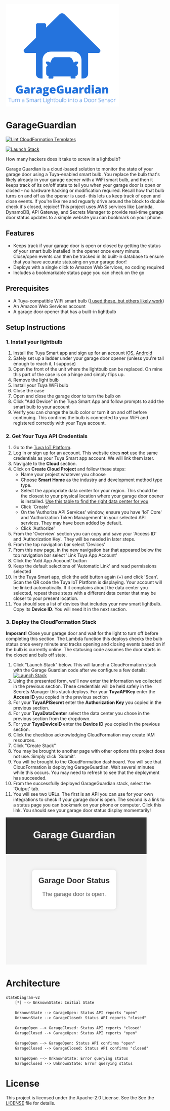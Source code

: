 ![A blue outline of a house with a car inside with the text Garage Guardian listed below it.](assets/GarageGuardian.png)
# GarageGuardian
[![Lint CloudFormation Templates](https://github.com/kevinl95/GarageGuardian/actions/workflows/main.yml/badge.svg)](https://github.com/kevinl95/GarageGuardian/actions/workflows/main.yml)


[![Launch Stack](https://s3.amazonaws.com/cloudformation-examples/cloudformation-launch-stack.png)](https://console.aws.amazon.com/cloudformation/home#/stacks/create/review?templateURL=https://garageguardian.s3.us-west-2.amazonaws.com/cloudformation.yml)

How many hackers does it take to screw in a lightbulb?

Garage Guardian is a cloud-based solution to monitor the state of your garage door using a Tuya-enabled smart bulb. You replace the bulb that's likely already in your garage opener with a WiFi smart bulb, and then it keeps track of its on/off state to tell you when your garage door is open or closed - no hardware hacking or modification required. Recall how that bulb turns on and off as the opener is used- this lets us keep track of open and close events. If you're like me and reguarly drive around the block to double check it's closed, rejoice! This project uses AWS services like Lambda, DynamoDB, API Gateway, and Secrets Manager to provide real-time garage door status updates to a simple website you can bookmark on your phone.

## Features
- Keeps track if your garage door is open or closed by getting the status of your smart bulb installed in the opener once every minute. Close/open events can then be tracked in its built-in database to ensure that you have accurate statusing on your garage door!
- Deploys with a single click to Amazon Web Services, no coding required
- Includes a bookmarkable status page you can check on the go

## Prerequisites
- A Tuya-compatible WiFi smart bulb ([I used these, but others likely work](https://a.co/d/7PNa9o0))
- An Amazon Web Services account
- A garage door opener that has a built-in lightbulb

## Setup Instructions

### 1. Install your lightbulb
1. Install the Tuya Smart app and sign up for an account [iOS](https://apps.apple.com/us/app/tuya-smart/id1034649547), [Android](https://play.google.com/store/apps/details?id=com.tuya.smart&hl=en-US)
2. Safely set up a ladder under your garage door opener (unless you're tall enough to reach it, I suppose)
3. Open the front of the unit where the lightbulb can be replaced. On mine this part of the case is on a hinge and simply flips up.
4. Remove the light bulb
5. Install your Tuya WiFi bulb
6. Close the case
7. Open and close the garage door to turn the bulb on
8. Click "Add Device" in the Tuya Smart App and follow prompts to add the smart bulb to your account
9. Verify you can change the bulb color or turn it on and off before continuing. This confirms the bulb is connected to your WiFi and registered correctly with your Tuya account.

### 2. Get Your Tuya API Credentials
1. Go to the [Tuya IoT Platform](https://iot.tuya.com/).
2. Log in or sign up for an account. This website does **not** use the same credentials as your Tuya Smart app account. We will link them later.
3. Navigate to the **Cloud** section.
4. Click on **Create Cloud Project** and follow these steps:
   - Name your project whatever you choose
   - Choose **Smart Home** as the industry and development method type type.
   - Select the appropriate data center for your region. This should be the closest to your physical location where your garage door opener is installed. [Use this table to find the right data center for you](https://github.com/tuya/tuya-home-assistant/wiki/Countries-Regions-and-Tuya-Data-Center)
   - Click 'Create'
   - On the 'Authorize API Services' window, ensure you have 'IoT Core' and 'Authorization Token Management' in your selected API services. They may have been added by default.
   - Click 'Authorize'
5. From the 'Overview' section you can copy and save your 'Access ID' and 'Authorization Key'. They will be needed in later steps.
6. From the top navigation bar select 'Devices'
7. From this new page, in the new navigation bar that appeared below the top navigation bar select 'Link Tuya App Account'
8. Click the 'Add App Account' button
9. Keep the default selections of 'Automatic Link' and read permissions selected
10. In the Tuya Smart app, click the add button again (+) and click 'Scan'. Scan the QR code the Tuya IoT Platform is displaying. Your account will be linked automatically. If it complains about the data center you selected, repeat these steps with a different data center that may be closer to your present location.
11. You should see a list of devices that includes your new smart lightbulb. Copy its **Device ID**. You will need it in the next section.

### 3. Deploy the CloudFormation Stack
**Imporant!** Close your garage door and wait for the light to turn off before completing this section. The Lambda function this deploys checks the bulb status once every minute and tracks opening and closing events based on if the bulb is currently online. The statusing code assumes the door starts in the closed and bulb off state.

1. Click "Launch Stack" below. This will launch a CloudFormation stack with the Garage Guardian code after we configure a few details:
[![Launch Stack](https://s3.amazonaws.com/cloudformation-examples/cloudformation-launch-stack.png)](https://console.aws.amazon.com/cloudformation/home#/stacks/create/review?templateURL=https://garageguardian.s3.us-west-2.amazonaws.com/cloudformation.yml)
2. Using the presented form, we'll now enter the information we collected in the previous section. These credentials will be held safely in the Secrets Manager this stack deploys. For your **TuyaAPIKey** enter the **Access ID** you copied in the previous section
3. For your **TuyaAPISecret** enter the **Authorization Key** you copied in the previous section.
4. For your **TuyaDataCenter** select the data center you chose in the previous section from the dropdown.
5. For your **TuyaDeviceID** enter the **Device ID** you copied in the previous section.
6. Click the checkbox acknowledging CloudFormation may create IAM resources.
7. Click "Create Stack"
8. You may be brought to another page with other options this project does not use. Simply click `Submit'.
9. You will be brought to the CloudFormation dashboard. You will see that CloudFormation is deploying GarageGuardian. Wait several minutes while this occurs. You may need to refresh to see that the deployment has succeeded.
10. From the successfully deployed GarageGuardian stack, select the 'Output' tab.
11. You will see two URLs. The first is an API you can use for your own integrations to check if your garage door is open. The second is a link to a status page you can bookmark on your phone or computer. Click this link. You should see your garage door status display momentarily!

![A webpage with a banner that reads 'Garage Guardian' with text below that says 'Garage Door Status - The garage door is open.](assets/screenshot.png)


# Architecture
```mermaid
stateDiagram-v2
    [*] --> UnknownState: Initial State

    UnknownState --> GarageOpen: Status API reports "open"
    UnknownState --> GarageClosed: Status API reports "closed"

    GarageOpen --> GarageClosed: Status API reports "closed"
    GarageClosed --> GarageOpen: Status API reports "open"

    GarageOpen --> GarageOpen: Status API confirms "open"
    GarageClosed --> GarageClosed: Status API confirms "closed"

    GarageOpen --> UnknownState: Error querying status
    GarageClosed --> UnknownState: Error querying status
```

# License
This project is licensed under the Apache-2.0 License. See the See the [LICENSE](LICENSE) file for details.